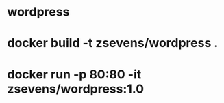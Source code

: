 # wordpress
# docker build -t zsevens/wordpress .
# docker run -p 80:80 -it  zsevens/wordpress:1.0 
